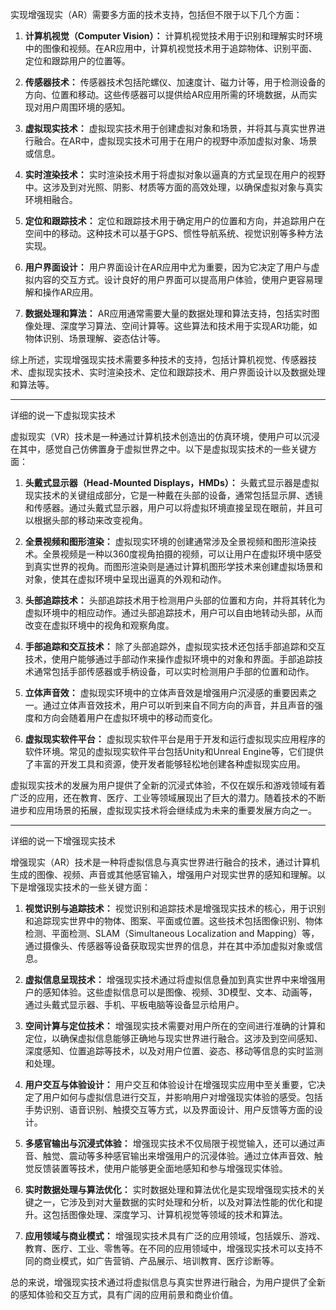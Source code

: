 实现增强现实（AR）需要多方面的技术支持，包括但不限于以下几个方面：

1. **计算机视觉（Computer Vision）：** 计算机视觉技术用于识别和理解实时环境中的图像和视频。在AR应用中，计算机视觉技术用于追踪物体、识别平面、定位和跟踪用户的位置等。
    
2. **传感器技术：** 传感器技术包括陀螺仪、加速度计、磁力计等，用于检测设备的方向、位置和移动。这些传感器可以提供给AR应用所需的环境数据，从而实现对用户周围环境的感知。
    
3. **虚拟现实技术：** 虚拟现实技术用于创建虚拟对象和场景，并将其与真实世界进行融合。在AR中，虚拟现实技术可用于在用户的视野中添加虚拟对象、场景或信息。
    
4. **实时渲染技术：** 实时渲染技术用于将虚拟对象以逼真的方式呈现在用户的视野中。这涉及到对光照、阴影、材质等方面的高效处理，以确保虚拟对象与真实环境相融合。
    
5. **定位和跟踪技术：** 定位和跟踪技术用于确定用户的位置和方向，并追踪用户在空间中的移动。这种技术可以基于GPS、惯性导航系统、视觉识别等多种方法实现。
    
6. **用户界面设计：** 用户界面设计在AR应用中尤为重要，因为它决定了用户与虚拟内容的交互方式。设计良好的用户界面可以提高用户体验，使用户更容易理解和操作AR应用。
    
7. **数据处理和算法：** AR应用通常需要大量的数据处理和算法支持，包括实时图像处理、深度学习算法、空间计算等。这些算法和技术用于实现AR功能，如物体识别、场景理解、姿态估计等。
    

综上所述，实现增强现实技术需要多种技术的支持，包括计算机视觉、传感器技术、虚拟现实技术、实时渲染技术、定位和跟踪技术、用户界面设计以及数据处理和算法等。

---

详细的说一下虚拟现实技术

虚拟现实（VR）技术是一种通过计算机技术创造出的仿真环境，使用户可以沉浸在其中，感觉自己仿佛置身于虚拟世界之中。以下是虚拟现实技术的一些关键方面：

1. **头戴式显示器（Head-Mounted Displays，HMDs）：** 头戴式显示器是虚拟现实技术的关键组成部分，它是一种戴在头部的设备，通常包括显示屏、透镜和传感器。通过头戴式显示器，用户可以将虚拟环境直接呈现在眼前，并且可以根据头部的移动来改变视角。
    
2. **全景视频和图形渲染：** 虚拟现实环境的创建通常涉及全景视频和图形渲染技术。全景视频是一种以360度视角拍摄的视频，可以让用户在虚拟环境中感受到真实世界的视角。而图形渲染则是通过计算机图形学技术来创建虚拟场景和对象，使其在虚拟环境中呈现出逼真的外观和动作。
    
3. **头部追踪技术：** 头部追踪技术用于检测用户头部的位置和方向，并将其转化为虚拟环境中的相应动作。通过头部追踪技术，用户可以自由地转动头部，从而改变在虚拟环境中的视角和观察角度。
    
4. **手部追踪和交互技术：** 除了头部追踪外，虚拟现实技术还包括手部追踪和交互技术，使用户能够通过手部动作来操作虚拟环境中的对象和界面。手部追踪技术通常包括手部传感器或手柄设备，可以实时检测用户手部的位置和动作。
    
5. **立体声音效：** 虚拟现实环境中的立体声音效是增强用户沉浸感的重要因素之一。通过立体声音效技术，用户可以听到来自不同方向的声音，并且声音的强度和方向会随着用户在虚拟环境中的移动而变化。
    
6. **虚拟现实软件平台：** 虚拟现实软件平台是用于开发和运行虚拟现实应用程序的软件环境。常见的虚拟现实软件平台包括Unity和Unreal Engine等，它们提供了丰富的开发工具和资源，使开发者能够轻松地创建各种虚拟现实应用。
    

虚拟现实技术的发展为用户提供了全新的沉浸式体验，不仅在娱乐和游戏领域有着广泛的应用，还在教育、医疗、工业等领域展现出了巨大的潜力。随着技术的不断进步和应用场景的拓展，虚拟现实技术将会继续成为未来的重要发展方向之一。

---

详细的说一下增强现实技术

增强现实（AR）技术是一种将虚拟信息与真实世界进行融合的技术，通过计算机生成的图像、视频、声音或其他感官输入，增强用户对现实世界的感知和理解。以下是增强现实技术的一些关键方面：

1. **视觉识别与追踪技术：** 视觉识别和追踪技术是增强现实技术的核心，用于识别和追踪现实世界中的物体、图案、平面或位置。这些技术包括图像识别、物体检测、平面检测、SLAM（Simultaneous Localization and Mapping）等，通过摄像头、传感器等设备获取现实世界的信息，并在其中添加虚拟对象或信息。
    
2. **虚拟信息呈现技术：** 增强现实技术通过将虚拟信息叠加到真实世界中来增强用户的感知体验。这些虚拟信息可以是图像、视频、3D模型、文本、动画等，通过头戴式显示器、手机、平板电脑等设备显示给用户。
    
3. **空间计算与定位技术：** 增强现实技术需要对用户所在的空间进行准确的计算和定位，以确保虚拟信息能够正确地与现实世界进行融合。这涉及到空间感知、深度感知、位置追踪等技术，以及对用户位置、姿态、移动等信息的实时监测和处理。
    
4. **用户交互与体验设计：** 用户交互和体验设计在增强现实应用中至关重要，它决定了用户如何与虚拟信息进行交互，并影响用户对增强现实体验的感受。包括手势识别、语音识别、触摸交互等方式，以及界面设计、用户反馈等方面的设计。
    
5. **多感官输出与沉浸式体验：** 增强现实技术不仅局限于视觉输入，还可以通过声音、触觉、震动等多种感官输出来增强用户的沉浸体验。通过立体声音效、触觉反馈装置等技术，使用户能够更全面地感知和参与增强现实体验。
    
6. **实时数据处理与算法优化：** 实时数据处理和算法优化是实现增强现实技术的关键之一，它涉及到对大量数据的实时处理和分析，以及对算法性能的优化和提升。这包括图像处理、深度学习、计算机视觉等领域的技术和算法。
    
7. **应用领域与商业模式：** 增强现实技术具有广泛的应用领域，包括娱乐、游戏、教育、医疗、工业、零售等。在不同的应用领域中，增强现实技术可以支持不同的商业模式，如广告营销、产品展示、培训教育、医疗诊断等。
    

总的来说，增强现实技术通过将虚拟信息与真实世界进行融合，为用户提供了全新的感知体验和交互方式，具有广阔的应用前景和商业价值。